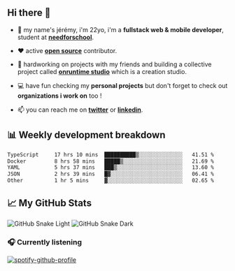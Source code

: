 ## Hi there 👋

- 👦 my name's jérémy, i'm 22yo, i'm a **fullstack web & mobile developer**, student at **[needforschool](https://www.needfor-school.com/)**.

- ❤️ active **[open source](https://github.com/jerembdn)** contributor.

- 🧠 hardworking on projects with my friends and building a collective project called **[onruntime studio](https://github.com/onruntime)** which is a creation studio.

- 💻 have fun checking my **personal projects** but don't forget to check out **organizations i work on** too !

- 📫 you can reach me on **[twitter](https://twitter.com/jerembdn)** or **[linkedin](https://www.linkedin.com/in/jeremybdn/)**.

## 📊 Weekly development breakdown

<!--START_SECTION:waka-->

```txt
TypeScript     17 hrs 10 mins  ██████████▒░░░░░░░░░░░░░░   41.51 %
Docker         8 hrs 58 mins   █████▒░░░░░░░░░░░░░░░░░░░   21.69 %
YAML           5 hrs 37 mins   ███▒░░░░░░░░░░░░░░░░░░░░░   13.60 %
JSON           2 hrs 39 mins   █▓░░░░░░░░░░░░░░░░░░░░░░░   06.41 %
Other          1 hr 5 mins     ▓░░░░░░░░░░░░░░░░░░░░░░░░   02.65 %
```

<!--END_SECTION:waka-->

## 📈 My GitHub Stats

![GitHub Snake Light](https://raw.githubusercontent.com/jerembdn/jerembdn/output/github-contribution-grid-snake.svg#gh-light-mode-only)
![GitHub Snake Dark](https://raw.githubusercontent.com/jerembdn/jerembdn/output/github-contribution-grid-snake-dark.svg#gh-dark-mode-only)

### 🎧 Currently listening

[![spotify-github-profile](https://spotify-github-profile.vercel.app/api/view?uid=31ugdvkonmhxzbnkai2r7ue2empe&cover_image=true&theme=natemoo-re&show_offline=false&background_color=121212&bar_color=3356d7&bar_color_cover=false)](https://open.spotify.com/user/31225jnpumbhbpldcz2wjg24aymi)
